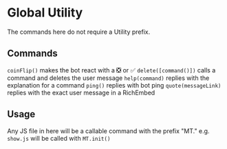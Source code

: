 # Global Utility

The commands here do not require a Utility prefix.

## Commands
`coinFlip()` makes the bot react with a ❎ or ✅
`delete([command()])` calls a command and deletes the user message
`help(command)` replies with the explanation for a command
`ping()` replies with bot ping
`quote(messageLink)` replies with the exact user message in a RichEmbed

## Usage
Any JS file in here will be a callable command with the prefix "MT."
e.g. `show.js` will be called with `MT.init()`